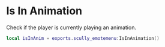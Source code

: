 # Is In Animation

Check if the player is currently playing an animation.
```lua
local isInAnim = exports.scully_emotemenu:IsInAnimation()
```